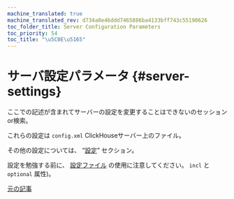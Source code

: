```yaml
---
machine_translated: true
machine_translated_rev: d734a8e46ddd7465886ba4133bff743c55190626
toc_folder_title: Server Configuration Parameters
toc_priority: 54
toc_title: "\u5C0E\u5165"
---
```


# サーバ設定パラメータ {#server-settings}

ここでの記述が含まれてサーバーの設定を変更することはできないのセッションor検索。

これらの設定は `config.xml` ClickHouseサーバー上のファイル。

その他の設定については、 “[設定](../settings/index.md#settings)” セクション。

設定を勉強する前に、 [設定ファイル](../configuration-files.md#configuration_files) の使用に注意してください。 `incl` と `optional` 属性)。

[元の記事](https://clickhouse.tech/docs/en/operations/server_configuration_parameters/) <!--hide-->
